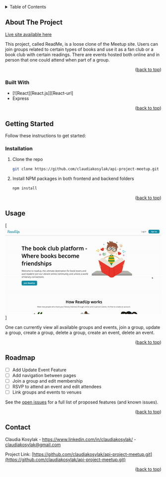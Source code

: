 <!-- TABLE OF CONTENTS -->
<details>
  <summary>Table of Contents</summary>
  <ol>
    <li>
      <a href="#about-the-project">About The Project</a>
      <ul>
        <li><a href="#built-with">Built With</a></li>
      </ul>
    </li>
    <li>
      <a href="#getting-started">Getting Started</a>
      <ul>
        <li><a href="#installation">Installation</a></li>
      </ul>
    </li>
    <li><a href="#usage">Usage</a></li>
    <li><a href="#roadmap">Roadmap</a></li>
    <li><a href="#contact">Contact</a></li>
  </ol>
</details>



<!-- ABOUT THE PROJECT -->
## About The Project

[Live site available here](https://meetup-api-project-pyx7.onrender.com)

This project, called ReadMe, is a loose clone of the Meetup site. Users can join groups related to certain types of books and use it as a fan club or a book club with certain readings. There are events hosted both online and in person that one could attend when part of a group.

<p align="right">(<a href="#readme-top">back to top</a>)</p>



### Built With

* [![React][React.js]][React-url]
* Express

<p align="right">(<a href="#readme-top">back to top</a>)</p>



<!-- GETTING STARTED -->
## Getting Started

Follow these instructions to get started:

### Installation

1. Clone the repo
   ```sh
   git clone https://github.com/claudiakosylak/api-project-meetup.git
   ```
3. Install NPM packages in both frontend and backend folders
   ```sh
   npm install
   ```

<p align="right">(<a href="#readme-top">back to top</a>)</p>



<!-- USAGE EXAMPLES -->
## Usage

[![Front page preview](./images/splash_page.gif)]

One can currently view all available groups and events, join a group, update a group, create a group, delete a group, create an event, delete an event.

<p align="right">(<a href="#readme-top">back to top</a>)</p>

<!-- ROADMAP -->
## Roadmap

- [ ] Add Update Event Feature
- [ ] Add navigation between pages
- [ ] Join a group and edit membership
- [ ] RSVP to attend an event and edit attendees
- [ ] Link groups and events to venues

See the [open issues](https://github.com/othneildrew/Best-README-Template/issues) for a full list of proposed features (and known issues).

<p align="right">(<a href="#readme-top">back to top</a>)</p>

<!-- CONTACT -->
## Contact

Claudia Kosylak - https://www.linkedin.com/in/claudiakosylak/ - claudiakosylak@gmail.com

Project Link: [https://github.com/claudiakosylak/api-project-meetup.git](https://github.com/claudiakosylak/api-project-meetup.git)

<p align="right">(<a href="#readme-top">back to top</a>)</p>
